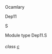 Ocamlary

Dep11

S

Module type Dep11.S

<a id="class-c"></a>

###### class [c](Ocamlary.Dep11.module-type-S.c.md)